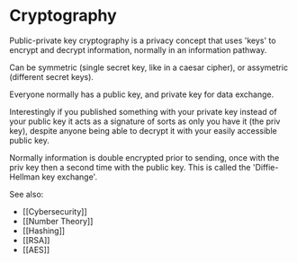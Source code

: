 # Cryptography

Public-private key cryptography is a privacy concept that uses 'keys' to encrypt and decrypt information, normally in an information pathway.

Can be symmetric (single secret key, like in a caesar cipher), or assymetric (different secret keys).

Everyone normally has a public key, and private key for data exchange. 

Interestingly if you published something with your private key instead of your public key it acts as a signature of sorts as only you have it (the priv key), despite anyone being able to decrypt it with your easily accessible public key.

Normally information is double encrypted prior to sending, once with the priv key then a second time with the public key. This is called the 'Diffie-Hellman key exchange'.

See also:
- [[Cybersecurity]]
- [[Number Theory]]
- [[Hashing]]
- [[RSA]]
- [[AES]]
